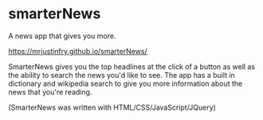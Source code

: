 # smarterNews
A news app that gives you more.

https://mrjustinfry.github.io/smarterNews/

SmarterNews gives you the top headlines at the click of a button as well as the ability to search the news you'd like to see. 
The app has a built in dictionary and wikipedia search to give you more information about the news that you're reading.

(SmarterNews was written with HTML/CSS/JavaScript/JQuery)
